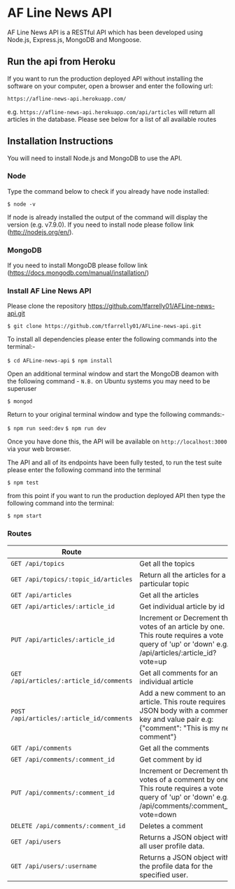 # AF Line News API

AF Line News API is a RESTful API which has been developed using Node.js, Express.js, MongoDB and Mongoose.

## Run the api from Heroku

If you want to run the production deployed API without installing the software on your computer, open a browser and enter the following url:

`https://afline-news-api.herokuapp.com/`

e.g. `https://afline-news-api.herokuapp.com/api/articles` will return all articles in the database. Please see below for a list of all available routes

## Installation Instructions

You will need to install Node.js and MongoDB to use the API. 

### Node
Type the command below to check if you already have node installed:

`$ node -v`

If node is already installed the output of the command will display the version (e.g. v7.9.0). If you need to install node please follow link (http://nodejs.org/en/).

### MongoDB
If you need to install MongoDB please follow link (https://docs.mongodb.com/manual/installation/) 

### Install AF Line News API
Please clone the repository https://github.com/tfarrelly01/AFLine-news-api.git

`$ git clone https://github.com/tfarrelly01/AFLine-news-api.git`

To install all dependencies please enter the following commands into the terminal:-

`$ cd AFLine-news-api`
`$ npm install`

Open an additional terminal window and start the MongoDB deamon with the following command - `N.B.` on Ubuntu systems you may need to be superuser

`$ mongod`

Return to your original terminal window and type the following commands:-

`$ npm run seed:dev`
`$ npm run dev` 

Once you have done this, the API will be available on `http://localhost:3000` via your web browser.

The API and all of its endpoints have been fully tested, to run the test suite please enter the following command into the terminal

`$ npm test`

from this point if you want to run the production deployed API then type the following command into the terminal:

`$ npm start`

### Routes

| Route |   |
| ------|---|
| `GET /api/topics` | Get all the topics |
| `GET /api/topics/:topic_id/articles` | Return all the articles for a particular topic |
| `GET /api/articles` | Get all the articles |
| `GET /api/articles/:article_id` | Get individual article by id |
| `PUT /api/articles/:article_id` | Increment or Decrement the votes of an article by one. This route requires a vote query of 'up' or 'down' e.g. /api/articles/:article_id?vote=up |
| `GET /api/articles/:article_id/comments` | Get all comments for an individual article |
| `POST /api/articles/:article_id/comments` | Add a new comment to an article. This route requires a JSON body with  a comment key and value pair e.g: {"comment": "This is my new comment"} |
| `GET /api/comments` | Get all the comments |
| `GET /api/comments/:comment_id` | Get comment by id |
| `PUT /api/comments/:comment_id` | Increment or Decrement the votes of a comment by one. This route requires a vote query of 'up' or 'down' e.g. /api/comments/:comment_id?vote=down |
| `DELETE /api/comments/:comment_id` | Deletes a comment |
| `GET /api/users` | Returns a JSON object with all user profile data. |
| `GET /api/users/:username` | Returns a JSON object with the profile data for the specified user. |
